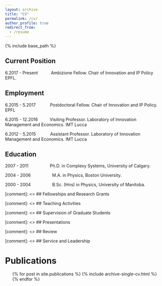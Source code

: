 ```yaml
---
layout: archive
title: "CV"
permalink: /cv/
author_profile: true
redirect_from:
  - /resume
---
```


{% include base_path %}

## Current Position

6.2017 - Present &nbsp;&nbsp;&nbsp;&nbsp;&nbsp;&nbsp;&nbsp;&nbsp;&nbsp; Ambizione Fellow. Chair of Innovation and IP Policy EPFL.

## Employment

6.2015 - 5.2017 &nbsp;&nbsp;&nbsp;&nbsp;&nbsp;&nbsp;&nbsp;&nbsp;&nbsp;&nbsp; Postdoctoral Fellow. Chair of Innovation and IP Policy. EPFL

6.2015 - 12.2016 &nbsp;&nbsp;&nbsp;&nbsp;&nbsp;&nbsp;&nbsp;&nbsp; Visiting Professor. Laboratory of Innovation Management and Economics. IMT Lucca

6.2012 - 5.2015 &nbsp;&nbsp;&nbsp;&nbsp;&nbsp;&nbsp;&nbsp;&nbsp;&nbsp;&nbsp; Assistant Professor. Laboratory of Innovation Management and Economics. IMT Lucca

## Education

2007 - 2011 &nbsp;&nbsp;&nbsp;&nbsp;&nbsp;&nbsp;&nbsp;&nbsp;&nbsp; &nbsp;&nbsp;&nbsp;&nbsp;&nbsp;&nbsp; Ph.D. in Complexy Systems, University of Calgary.

2004 - 2006 &nbsp;&nbsp;&nbsp;&nbsp;&nbsp;&nbsp;&nbsp;&nbsp;&nbsp; &nbsp;&nbsp;&nbsp;&nbsp;&nbsp;&nbsp; M.A. in Physics, Boston University.

2000 - 2004  &nbsp;&nbsp;&nbsp;&nbsp;&nbsp;&nbsp;&nbsp;&nbsp;&nbsp; &nbsp;&nbsp;&nbsp;&nbsp;&nbsp;&nbsp; B.Sc. (Hns) in Physics, University of Manitoba.

[comment]: <> ## Fellowships and Research Grants

[comment]: <> ## Teaching Activities

[comment]: <> ## Supervision of Graduate Students

[comment]: <> ## Presentations

[comment]: <> ## Review

[comment]: <> ## Service and Leadership



Publications
======
  <ul>{% for post in site.publications %}
    {% include archive-single-cv.html %}
  {% endfor %}</ul>
